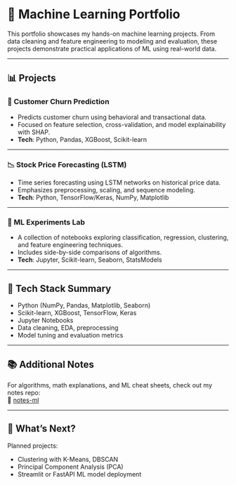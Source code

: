 # 🧠 Machine Learning Portfolio

This portfolio showcases my hands-on machine learning projects. From data cleaning and feature engineering to modeling and evaluation, these projects demonstrate practical applications of ML using real-world data.

---

## 📊 Projects

### 🔄 Customer Churn Prediction
- Predicts customer churn using behavioral and transactional data.
- Focused on feature selection, cross-validation, and model explainability with SHAP.
- **Tech**: Python, Pandas, XGBoost, Scikit-learn

---

### 📉 Stock Price Forecasting (LSTM)
- Time series forecasting using LSTM networks on historical price data.
- Emphasizes preprocessing, scaling, and sequence modeling.
- **Tech**: Python, TensorFlow/Keras, NumPy, Matplotlib

---

### 🧪 ML Experiments Lab
- A collection of notebooks exploring classification, regression, clustering, and feature engineering techniques.
- Includes side-by-side comparisons of algorithms.
- **Tech**: Jupyter, Scikit-learn, Seaborn, StatsModels

---

## 🧰 Tech Stack Summary

- Python (NumPy, Pandas, Matplotlib, Seaborn)
- Scikit-learn, XGBoost, TensorFlow, Keras
- Jupyter Notebooks
- Data cleaning, EDA, preprocessing
- Model tuning and evaluation metrics

---

## 📚 Additional Notes

For algorithms, math explanations, and ML cheat sheets, check out my notes repo:  
📘 [notes-ml](https://github.com/thelightbringer/notes-ml)

---

## 🧭 What’s Next?

Planned projects:
- Clustering with K-Means, DBSCAN
- Principal Component Analysis (PCA)
- Streamlit or FastAPI ML model deployment
